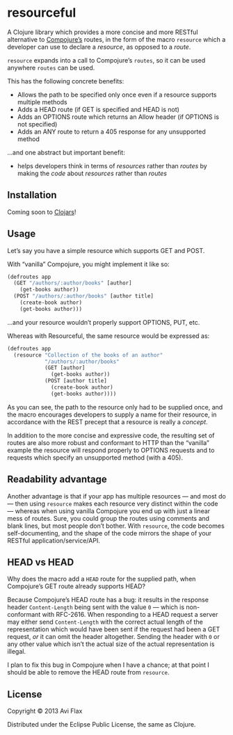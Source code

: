 # resourceful

A Clojure library which provides a more concise and more RESTful alternative to
[Compojure’s](https://github.com/weavejester/compojure) routes, in the form of the macro
`resource` which a developer can use to declare a *resource*, as opposed to a *route*.

`resource` expands into a call to Compojure’s `routes`, so it can be used anywhere `routes` can be
used.

This has the following concrete benefits:

* Allows the path to be specified only once even if a resource supports multiple methods
* Adds a HEAD route (if GET is specified and HEAD is not)
* Adds an OPTIONS route which returns an Allow header (if OPTIONS is not specified)
* Adds an ANY route to return a 405 response for any unsupported method

...and one abstract but important benefit:

* helps developers think in terms of *resources* rather than *routes* by making the *code* about
  *resources* rather than *routes*

## Installation

Coming soon to [Clojars](https://clojars.org/)!

## Usage

Let’s say you have a simple resource which supports GET and POST.

With “vanilla” Compojure, you might implement it like so:

```clojure
(defroutes app
  (GET "/authors/:author/books" [author]
    (get-books author))
  (POST "/authors/:author/books" [author title]
    (create-book author)
    (get-books author)))
```

...and your resource wouldn’t properly support OPTIONS, PUT, etc.

Whereas with Resourceful, the same resource would be expressed as:

```clojure
(defroutes app
  (resource "Collection of the books of an author"
            "/authors/:author/books"
            (GET [author]
              (get-books author))
            (POST [author title]
              (create-book author)
              (get-books author))))
```

As you can see, the path to the resource only had to be supplied once, and the macro encourages
developers to supply a name for their resource, in accordance with the REST precept that a resource
is really a *concept*.

In addition to the more concise and expressive code, the resulting set of routes are also more
robust and conformant to HTTP than the “vanilla” example the resource will respond properly to
OPTIONS requests and to requests which specify an unsupported method (with a 405).

## Readability advantage

Another advantage is that if your app has multiple resources — and most do — then using `resource`
makes each resource very distinct within the code — whereas when using vanilla Compojure you end up
with just a linear mess of routes. Sure, you could group the routes using comments and blank lines,
but most people don’t bother. With `resource`, the code becomes self-documenting, and the shape of
the code mirrors the shape of your RESTful application/service/API.

## HEAD vs HEAD

Why does the macro add a `HEAD` route for the supplied path, when Compojure’s GET route already supports HEAD?

Because Compojure’s HEAD route has a bug: it results in the response header `Content-Length` being
sent with the value `0` — which is non-conformant with RFC-2616. When responding to a HEAD request a
server may either send `Content-Length` with the correct actual length of the representation which
would have been sent if the request had been a GET request, *or* it can omit the header altogether.
Sending the header with `0` or any other value which isn’t the actual size of the actual
representation is illegal.

I plan to fix this bug in Compojure when I have a chance; at that point I should be able to remove
the HEAD route from `resource`.

## License

Copyright © 2013 Avi Flax

Distributed under the Eclipse Public License, the same as Clojure.
